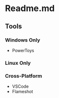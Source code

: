 # Readme.md
## Tools
### Windows Only
- PowerToys
### Linux Only
### Cross-Platform
- VSCode
- Flameshot